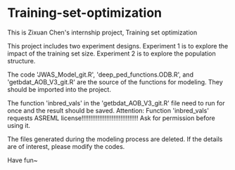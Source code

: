 # Training-set-optimization
This is Zixuan Chen's internship project, Training set optimization

This project includes two experiment designs. Experiment 1 is to explore the impact of the training set size. Experiment 2 is to explore the population structure.

The code 'JWAS_Model_git.R', 'deep_ped_functions.ODB.R', and 'getbdat_AOB_V3_git.R' are the source of the functions for modeling. They should be imported into the project.

The function 'inbred_vals' in the 'getbdat_AOB_V3_git.R' file need to run for once and the result should be saved. 
Attention: Function 'inbred_vals' requests ASREML license!!!!!!!!!!!!!!!!!!!!!!!!!!!!!!!! Ask for permission before using it.

The files generated during the modeling process are deleted. If the details are of interest, please modify the codes.

Have fun~
